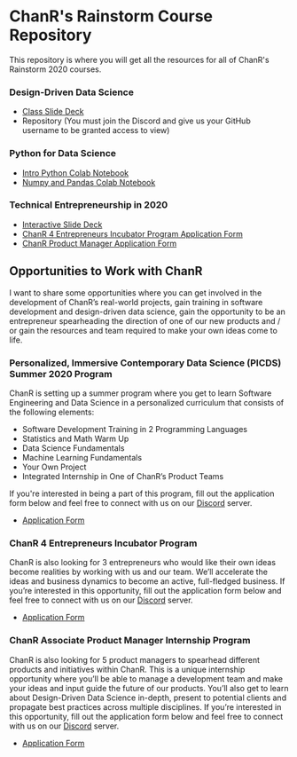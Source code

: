 # ChanR's Rainstorm Course Repository

This repository is where you will get all the resources for all of ChanR's Rainstorm 2020 courses.

### Design-Driven Data Science

- [Class Slide Deck](https://docs.google.com/presentation/d/1cW0woLwUKUOrxGzPbCrQ9d0-rGJ1YY3biRkt45wVfw8/edit?usp=sharing)
- Repository (You must join the Discord and give us your GitHub username to be granted access to view)

### Python for Data Science

- [Intro Python Colab Notebook](https://colab.research.google.com/drive/1tju9OJ7wlWPicyktVD_7M-b-xLvbpjDc)
- [Numpy and Pandas Colab Notebook](https://colab.research.google.com/drive/1eE2Z3WnipDjpC1MzB81HH8wvcca1zyHY)  

### Technical Entrepreneurship in 2020

- [Interactive Slide Deck](https://slides.com/rchatterjee/technical-entrepreneurship-in-2020)
- [ChanR 4 Entrepreneurs Incubator Program Application Form](https://forms.gle/aYiiSmHv7awFYn9N7)
- [ChanR Product Manager Application Form](https://forms.gle/t9j2U2jx1eVAyXif7)

## Opportunities to Work with ChanR

I want to share some opportunities where you can get involved in the development of ChanR’s real-world projects, gain training in software development and design-driven data science, gain the opportunity to be an entrepreneur spearheading the direction of one of our new products and / or gain the resources and team required to make your own ideas come to life.

### Personalized, Immersive Contemporary Data Science (PICDS) Summer 2020 Program

ChanR is setting up a summer program where you get to learn Software Engineering and Data Science in a personalized curriculum that consists of the following elements:

- Software Development Training in 2 Programming Languages
- Statistics and Math Warm Up  
- Data Science Fundamentals
- Machine Learning Fundamentals  
- Your Own Project
- Integrated Internship in One of ChanR’s Product Teams

If you're interested in being a part of this program, fill out the application form below and feel free to connect with us on our [Discord](https://discord.gg/BurGp7e) server.

- [Application Form](https://forms.gle/fWmTztBjs9jDQDQY9)

### ChanR 4 Entrepreneurs Incubator Program

ChanR is also looking for 3 entrepreneurs who would like their own ideas become realities by working with us and our team. We’ll accelerate the ideas and business dynamics to become an active, full-fledged business. If you’re interested in this opportunity, fill out the application form below and feel free to connect with us on our [Discord](https://discord.gg/BurGp7e) server.

- [Application Form](https://forms.gle/aYiiSmHv7awFYn9N7)

### ChanR Associate Product Manager Internship Program

ChanR is also looking for 5 product managers to spearhead different products and initiatives within ChanR. This is a unique internship opportunity where you’ll be able to manage a development team and make your ideas and input guide the future of our products. You’ll also get to learn about Design-Driven Data Science in-depth, present to potential clients and propagate best practices across multiple disciplines. If you’re interested in this opportunity, fill out the application form below and feel free to connect with us on our [Discord](https://discord.gg/BurGp7e) server.   

- [Application Form](https://forms.gle/t9j2U2jx1eVAyXif7)

